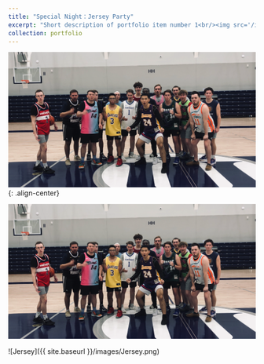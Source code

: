 ```yaml
---
title: "Special Night：Jersey Party"
excerpt: "Short description of portfolio item number 1<br/><img src='/images/Jersey.png'>"
collection: portfolio
---
```


![Jersey](images/Jersey.png){: .align-center}

![Jersey](./images/Jersey.png)

![Jersey]({{ site.baseurl }}/images/Jersey.png)

